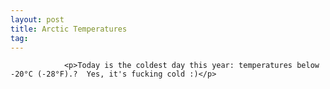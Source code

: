 ```yaml
---
layout: post
title: Arctic Temperatures
tag: 
---
```



                <p>Today is the coldest day this year: temperatures below -20°C (-28°F).?  Yes, it's fucking cold :)</p>
            
